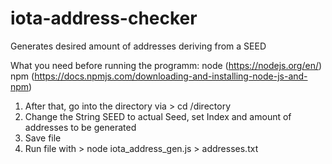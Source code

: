 # iota-address-checker
Generates desired amount of addresses deriving from a SEED


What you need before running the programm:
node (https://nodejs.org/en/)
npm (https://docs.npmjs.com/downloading-and-installing-node-js-and-npm)

1) After that, go into the directory via > cd /directory
2) Change the String SEED to actual Seed, set Index and amount of addresses to be generated
3) Save file
4) Run file with > node iota_address_gen.js > addresses.txt
